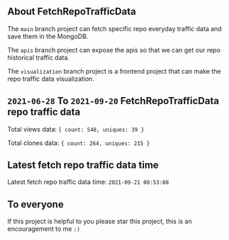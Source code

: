 ## About FetchRepoTrafficData

The `main` branch project can fetch specific repo everyday traffic data and save them in the MongoDB.

The `apis` branch project can expose the apis so that we can get our repo historical traffic data.

The `visualization` branch project is a frontend project that can make the repo traffic data visualization.

## `2021-06-28` To `2021-09-20` FetchRepoTrafficData repo traffic data

Total views data: `{ count: 548, uniques: 39 }`

Total clones data: `{ count: 264, uniques: 215 }`

## Latest fetch repo traffic data time

Latest fetch repo traffic data time: `2021-09-21 00:53:08`

## To everyone

If this project is helpful to you please star this project, this is an encouragement to me `:)`



